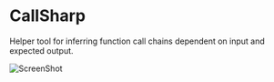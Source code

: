 # CallSharp
Helper tool for inferring function call chains dependent on input and expected output.

![ScreenShot](https://github.com/nesteruk/blob/master/site/screenshot.png?raw=true)
